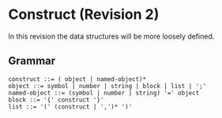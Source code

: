 Construct (Revision 2)
=============================

In this revision the data structures will be more loosely defined.

## Grammar
```
construct ::= ( object | named-object)*
object ::= symbol | number | string | block | list | ';'
named-object ::= (symbol | number | string) '=' object
block ::= '{' construct '}'
list ::= '(' (construct | ',')* ')'
```



